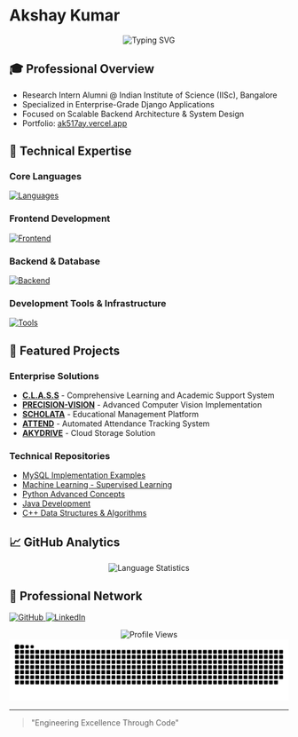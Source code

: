 # Akshay Kumar

<div align="center">
  <img src="https://readme-typing-svg.demolab.com?font=Fira+Code&size=24&pause=1000&color=F7F7F7&center=true&vCenter=true&width=600&lines=Full-Stack+Developer;Django+Development+Expert;Building+Enterprise+Solutions" alt="Typing SVG" />
</div>

## 🎓 Professional Overview
- Research Intern Alumni @ Indian Institute of Science (IISc), Bangalore
- Specialized in Enterprise-Grade Django Applications
- Focused on Scalable Backend Architecture & System Design
- Portfolio: [ak517ay.vercel.app](https://ak517ay.vercel.app/)

## 💼 Technical Expertise

### Core Languages
[![Languages](https://skillicons.dev/icons?i=c,cpp,python)](https://github.com/ak517ayakshay)

### Frontend Development
[![Frontend](https://skillicons.dev/icons?i=html,css,bootstrap,tailwind,figma)](https://github.com/ak517ayakshay)

### Backend & Database
[![Backend](https://skillicons.dev/icons?i=mysql,django)](https://github.com/ak517ayakshay)

### Development Tools & Infrastructure
[![Tools](https://skillicons.dev/icons?i=git,github,githubactions,vercel,vscode)](https://github.com/ak517ayakshay)

## 🚀 Featured Projects

### Enterprise Solutions
- **[C.L.A.S.S](https://github.com/ak517ayakshay/C.L.A.S.S)** - Comprehensive Learning and Academic Support System
- **[PRECISION-VISION](https://github.com/ak517ayakshay/PRECISION-VISION)** - Advanced Computer Vision Implementation
- **[SCHOLATA](https://github.com/ak517ayakshay/project-scholata)** - Educational Management Platform
- **[ATTEND](https://github.com/ak517ayakshay/project-attendence-shortage)** - Automated Attendance Tracking System
- **[AKYDRIVE](https://github.com/ak517ayakshay/project-pcdrive)** - Cloud Storage Solution

### Technical Repositories
- [MySQL Implementation Examples](https://github.com/ak517ayakshay/my-sql)
- [Machine Learning - Supervised Learning](https://github.com/ak517ayakshay/supervised-learning)
- [Python Advanced Concepts](https://github.com/ak517ayakshay/python)
- [Java Development](https://github.com/ak517ayakshay/javamain)
- [C++ Data Structures & Algorithms](https://github.com/ak517ayakshay/c-)

## 📈 GitHub Analytics
<div align="center">
  <img src="https://github-readme-stats.vercel.app/api/top-langs?username=ak517ayakshay&langs_count=10&show_icons=true&locale=en&theme=radical" alt="Language Statistics"/>
</div>

## 🤝 Professional Network
<p align="left">
  <a href="https://github.com/ak517ayakshay">
    <img src="https://skillicons.dev/icons?i=github" alt="GitHub" />
  </a>
  <a href="https://www.linkedin.com/in/akshay-kumar-7a8857255/">
    <img src="https://skillicons.dev/icons?i=linkedin" alt="LinkedIn" />
  </a>
</p>

<div align="center">
  <img src="https://komarev.com/ghpvc/?username=ak517ayakshay&style=flat-square&label=Profile+Views" alt="Profile Views" />
</div>

<div align="center">
  <img src="https://raw.githubusercontent.com/salesp07/salesp07/output/github-contribution-grid-snake.svg" alt="Contribution Graph" />
</div>

---
> "Engineering Excellence Through Code"
